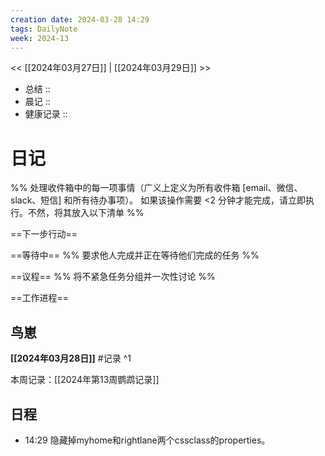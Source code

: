 ```yaml
---
creation date: 2024-03-28 14:29
tags: DailyNote
week: 2024-13
---
```


<< [[2024年03月27日]] | [[2024年03月29日]] >>


- 总结 :: 
- 晨记 ::
- 健康记录 ::

# 日记
%% 处理收件箱中的每一项事情（广义上定义为所有收件箱 [email、微信、slack、短信] 和所有待办事项）。 如果该操作需要 <2 分钟才能完成，请立即执行。不然，将其放入以下清单 %% 

==下一步行动==



==等待中==
%% 要求他人完成并正在等待他们完成的任务 %%

==议程==
%% 将不紧急任务分组并一次性讨论 %%

==工作进程==

## 鸟崽
**[[2024年03月28日]]**
#记录 
^1

本周记录：[[2024年第13周鹦鹉记录]]

## 日程
- <time>14:29</time> 隐藏掉myhome和rightlane两个cssclass的properties。
